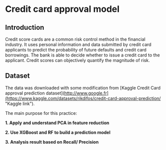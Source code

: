 # Credit card approval model

##  Introduction

Credit score cards are a common risk control method in the financial industry. It uses personal information and data submitted by credit card applicants to predict the probability of future defaults and credit card borrowings. The bank is able to decide whether to issue a credit card to the applicant. Credit scores can objectively quantify the magnitude of risk.

## Dataset
The data was downloaded with some modification from [Kaggle Credit Card approval prediction dataset](http://www.google.fr](https://www.kaggle.com/datasets/rikdifos/credit-card-approval-prediction/ "Kaggle link").

The main purpose for this practice:

**1. Apply and understand PCA in feature reduction**

**2. Use XGBoost and RF to build a prediction model**

**3. Analysis result based on Recall/ Precision**
